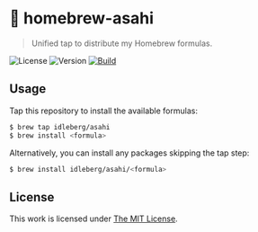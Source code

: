 # :beer: homebrew-asahi

> Unified tap to distribute my Homebrew formulas.

![License](https://img.shields.io/github/license/idleberg/homebrew-asahi?style=for-the-badge)
![Version](https://img.shields.io/github/v/release/idleberg/homebrew-asahi?sort=semver&style=for-the-badge)
[![Build](https://img.shields.io/github/actions/workflow/status/idleberg/homebrew-asahi/audit.yml?style=for-the-badge)](https://github.com/idleberg/homebrew-asahi/actions)

## Usage

Tap this repository to install the available formulas:

```sh
$ brew tap idleberg/asahi
$ brew install <formula>
```

Alternatively, you can install any packages skipping the tap step:

```sh
$ brew install idleberg/asahi/<formula>
```

## License

This work is licensed under [The MIT License](LICENSE).
  
